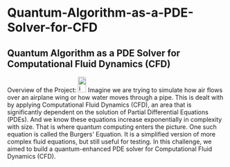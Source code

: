 # Quantum-Algorithm-as-a-PDE-Solver-for-CFD
## Quantum Algorithm as a PDE Solver for Computational Fluid Dynamics (CFD)
Overview of the Project: 
<img width="19" height="36" alt="image" src="https://github.com/user-attachments/assets/0a31afa5-813f-43ff-8271-eae7a0cc2780" />
Imagine we are trying to simulate how air flows over an airplane wing or how water moves through a pipe. This is dealt with by applying Computational Fluid Dynamics (CFD), an area that is significantly dependent on the solution of Partial Differential Equations (PDEs). And we know these equations increase exponentially in complexity with size. That is where quantum computing enters the picture.
One such equation is called the Burgers' Equation. It is a simplified version of more complex fluid equations, but still useful for testing. 
In this challenge, we aimed to build a quantum-enhanced PDE solver for Computational Fluid Dynamics (CFD).


